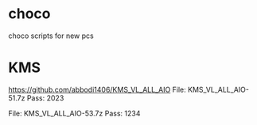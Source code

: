 # choco
choco scripts for new pcs


# KMS 
https://github.com/abbodi1406/KMS_VL_ALL_AIO
File: KMS_VL_ALL_AIO-51.7z
Pass: 2023


File: KMS_VL_ALL_AIO-53.7z
Pass: 1234
